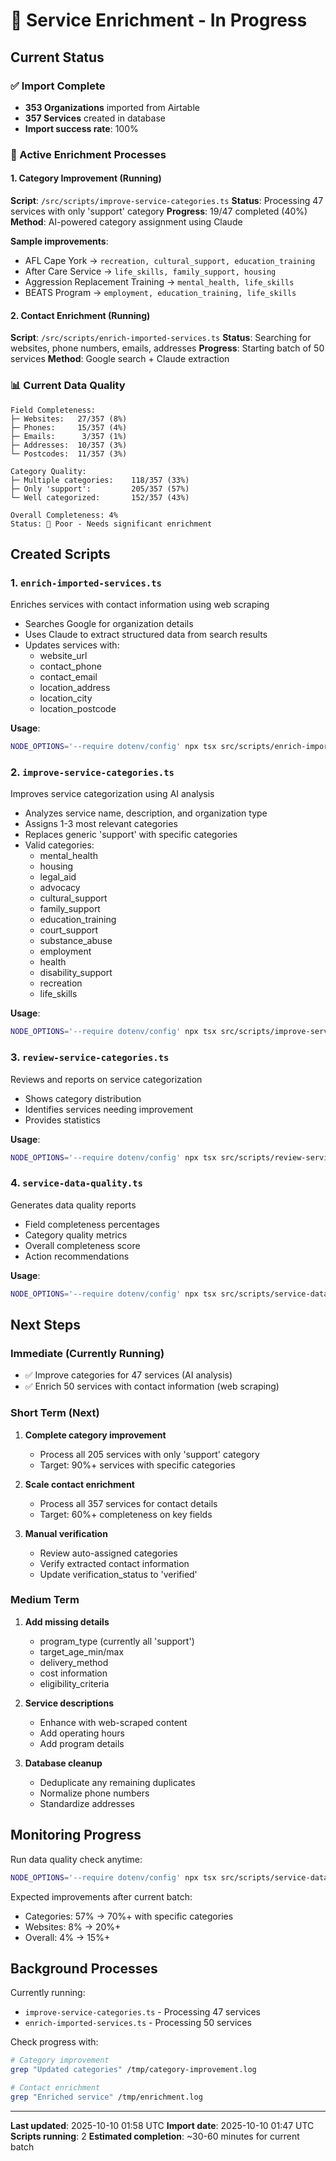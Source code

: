 # 🚀 Service Enrichment - In Progress

## Current Status

### ✅ Import Complete
- **353 Organizations** imported from Airtable
- **357 Services** created in database
- **Import success rate**: 100%

### 🔄 Active Enrichment Processes

#### 1. Category Improvement (Running)
**Script**: `/src/scripts/improve-service-categories.ts`
**Status**: Processing 47 services with only 'support' category
**Progress**: 19/47 completed (40%)
**Method**: AI-powered category assignment using Claude

**Sample improvements**:
- AFL Cape York → `recreation, cultural_support, education_training`
- After Care Service → `life_skills, family_support, housing`
- Aggression Replacement Training → `mental_health, life_skills`
- BEATS Program → `employment, education_training, life_skills`

#### 2. Contact Enrichment (Running)
**Script**: `/src/scripts/enrich-imported-services.ts`
**Status**: Searching for websites, phone numbers, emails, addresses
**Progress**: Starting batch of 50 services
**Method**: Google search + Claude extraction

### 📊 Current Data Quality

```
Field Completeness:
├─ Websites:   27/357 (8%)
├─ Phones:     15/357 (4%)
├─ Emails:      3/357 (1%)
├─ Addresses:  10/357 (3%)
└─ Postcodes:  11/357 (3%)

Category Quality:
├─ Multiple categories:    118/357 (33%)
├─ Only 'support':         205/357 (57%)
└─ Well categorized:       152/357 (43%)

Overall Completeness: 4%
Status: 🔴 Poor - Needs significant enrichment
```

## Created Scripts

### 1. `enrich-imported-services.ts`
Enriches services with contact information using web scraping
- Searches Google for organization details
- Uses Claude to extract structured data from search results
- Updates services with:
  - website_url
  - contact_phone
  - contact_email
  - location_address
  - location_city
  - location_postcode

**Usage**:
```bash
NODE_OPTIONS='--require dotenv/config' npx tsx src/scripts/enrich-imported-services.ts
```

### 2. `improve-service-categories.ts`
Improves service categorization using AI analysis
- Analyzes service name, description, and organization type
- Assigns 1-3 most relevant categories
- Replaces generic 'support' with specific categories
- Valid categories:
  - mental_health
  - housing
  - legal_aid
  - advocacy
  - cultural_support
  - family_support
  - education_training
  - court_support
  - substance_abuse
  - employment
  - health
  - disability_support
  - recreation
  - life_skills

**Usage**:
```bash
NODE_OPTIONS='--require dotenv/config' npx tsx src/scripts/improve-service-categories.ts
```

### 3. `review-service-categories.ts`
Reviews and reports on service categorization
- Shows category distribution
- Identifies services needing improvement
- Provides statistics

**Usage**:
```bash
NODE_OPTIONS='--require dotenv/config' npx tsx src/scripts/review-service-categories.ts
```

### 4. `service-data-quality.ts`
Generates data quality reports
- Field completeness percentages
- Category quality metrics
- Overall completeness score
- Action recommendations

**Usage**:
```bash
NODE_OPTIONS='--require dotenv/config' npx tsx src/scripts/service-data-quality.ts
```

## Next Steps

### Immediate (Currently Running)
- ✅ Improve categories for 47 services (AI analysis)
- ✅ Enrich 50 services with contact information (web scraping)

### Short Term (Next)
1. **Complete category improvement**
   - Process all 205 services with only 'support' category
   - Target: 90%+ services with specific categories

2. **Scale contact enrichment**
   - Process all 357 services for contact details
   - Target: 60%+ completeness on key fields

3. **Manual verification**
   - Review auto-assigned categories
   - Verify extracted contact information
   - Update verification_status to 'verified'

### Medium Term
1. **Add missing details**
   - program_type (currently all 'support')
   - target_age_min/max
   - delivery_method
   - cost information
   - eligibility_criteria

2. **Service descriptions**
   - Enhance with web-scraped content
   - Add operating hours
   - Add program details

3. **Database cleanup**
   - Deduplicate any remaining duplicates
   - Normalize phone numbers
   - Standardize addresses

## Monitoring Progress

Run data quality check anytime:
```bash
NODE_OPTIONS='--require dotenv/config' npx tsx src/scripts/service-data-quality.ts
```

Expected improvements after current batch:
- Categories: 57% → 70%+ with specific categories
- Websites: 8% → 20%+
- Overall: 4% → 15%+

## Background Processes

Currently running:
- `improve-service-categories.ts` - Processing 47 services
- `enrich-imported-services.ts` - Processing 50 services

Check progress with:
```bash
# Category improvement
grep "Updated categories" /tmp/category-improvement.log

# Contact enrichment
grep "Enriched service" /tmp/enrichment.log
```

---

**Last updated**: 2025-10-10 01:58 UTC
**Import date**: 2025-10-10 01:47 UTC
**Scripts running**: 2
**Estimated completion**: ~30-60 minutes for current batch
